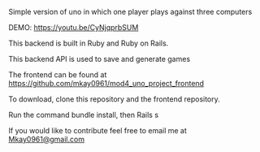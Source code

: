 Simple version of uno in which one player plays against three computers

DEMO: https://youtu.be/CyNjqprbSUM

This backend is built in Ruby and Ruby on Rails.

This backend API is used to save and generate games 

The frontend can be found at https://github.com/mkay0961/mod4_uno_project_frontend

To download, clone this repository and the frontend repository.

Run the command bundle install, then Rails s

If you would like to contribute feel free to email me at Mkay0961@gmail.com
